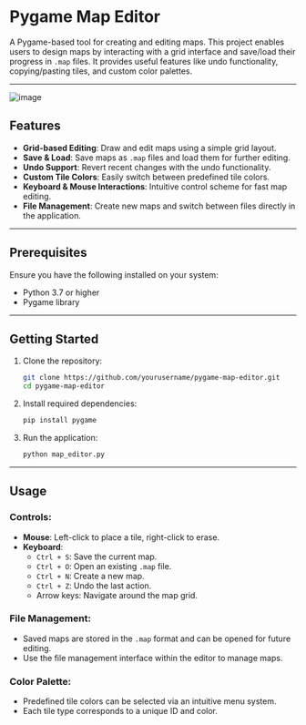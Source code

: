 # Pygame Map Editor

A Pygame-based tool for creating and editing maps. This project enables users to design maps by interacting with a grid interface and save/load their progress in `.map` files. It provides useful features like undo functionality, copying/pasting tiles, and custom color palettes.

---
![image](https://github.com/user-attachments/assets/f1e844a6-1765-4310-ae95-2ec27872053f)

## Features

- **Grid-based Editing**: Draw and edit maps using a simple grid layout.
- **Save & Load**: Save maps as `.map` files and load them for further editing.
- **Undo Support**: Revert recent changes with the undo functionality.
- **Custom Tile Colors**: Easily switch between predefined tile colors.
- **Keyboard & Mouse Interactions**: Intuitive control scheme for fast map editing.
- **File Management**: Create new maps and switch between files directly in the application.

---

## Prerequisites

Ensure you have the following installed on your system:

- Python 3.7 or higher
- Pygame library

---

## Getting Started

1. Clone the repository:
   
   ```bash
   git clone https://github.com/yourusername/pygame-map-editor.git
   cd pygame-map-editor
   ```
2. Install required  dependencies:
   
   ```bash
   pip install pygame
   ```
3. Run the application:
   
   ```bash
   python map_editor.py
   ```

---

## Usage

### Controls:
- **Mouse**: Left-click to place a tile, right-click to erase.
- **Keyboard**:
  - `Ctrl + S`: Save the current map.
  - `Ctrl + O`: Open an existing `.map` file.
  - `Ctrl + N`: Create a new map.
  - `Ctrl + Z`: Undo the last action.
  - Arrow keys: Navigate around the map grid.

### File Management:
- Saved maps are stored in the `.map` format and can be opened for future editing.
- Use the file management interface within the editor to manage maps.

### Color Palette:
- Predefined tile colors can be selected via an intuitive menu system.
- Each tile type corresponds to a unique ID and color.
